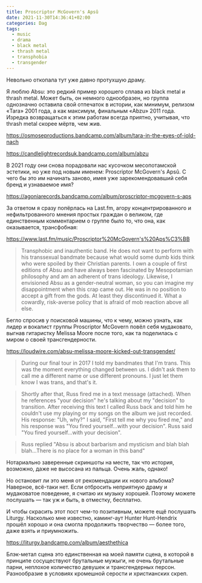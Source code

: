 ```yaml
---
title: Proscriptor McGovern's Apsû
date: 2021-11-30T14:36:41+02:00
categories: Dag
tags:
  - music
  - drama
  - black metal
  - thrash metal
  - transphobia
  - transgender
---
```


Невольно откопала тут уже давно протухшую драму.

Я люблю Absu: это редкий пример хорошего сплава из black metal и thrash metal. Может быть, он немного однообразен, но группа однозначно оставила свой отпечаток в истории, как минимум, релизом «Tara» 2001 года, а как максимум, финальным «Abzu» 2011 года. Изредка возвращаться к этим работам всегда приятно, учитывая, что thrash metal скорее мёртв, чем жив.

https://osmoseproductions.bandcamp.com/album/tara-in-the-eyes-of-iold-nach

https://candlelightrecordsuk.bandcamp.com/album/abzu

В 2021 году они снова порадовали нас кусочком месопотамской эстетики, но уже под новым именем: Proscriptor McGovern's Apsû. С чего бы это им начинать заново, имея уже зарекомендовавший себя бренд и узнаваемое имя?

https://agoniarecords.bandcamp.com/album/proscriptor-mcgovern-s-aps

За ответом я сразу попёрлась на Last.fm, агору концентрированного и нефильтрованного мнения простых граждан о великом, где единственным комментарием о группе было то, что она, как оказывается, трансфобная:

https://www.last.fm/music/Proscriptor%20McGovern's%20Aps%C3%BB

> Transphobic and inauthentic band. He does not want to perform with his transsexual bandmate because what would some dumb kids think who were spoiled by their Christian parents. I own a couple of first editions of Absu and have always been fascinated by Mesopotamian philosophy and am an adherent of trans ideology. Likewise, I envisioned Absu as a gender-neutral woman, so you can imagine my disappointment when this crap came out. He was in no position to accept a gift from the gods. At least they discontinued it. What a cowardly, risk-averse policy that is afraid of mob reaction above all else.

Бегло спросив у поисковой машины, что к чему, можно узнать, как лидер и вокалист группы Proscriptor McGovern повёл себя мудаковато, выгнав гитаристку Melissa Moore после того, как та поделилась с миром о своей трансгендерности.

https://loudwire.com/absu-melissa-moore-kicked-out-transgender/

> During our final tour in 2017 I told my bandmates that I'm trans. This was the moment everything changed between us. I didn't ask them to call me a different name or use different pronouns. I just let them know I was trans, and that's it.

> Shortly after that, Russ fired me in a text message (attached). When he references "your decision" he's talking about my "decision" to transition. After receiving this text I called Russ back and told him he couldn't use my playing or my songs on the album we just recorded. His response: "Uh, why?" I said, "First tell me why you fired me," and his response was "You fired yourself...with your decision". Russ said "You fired yourself...with your decision".

> Russ replied "Absu is about barbarism and mysticism and blah blah blah...There is no place for a woman in this band"

Нотариально заверенные скриншоты на месте, так что история, возможно, даже не высосана из пальца. Очень жаль, однако!

Но остановит ли это меня от рекомендации их нового альбома? Наверное, всё-таки нет. Если отбросить неприятную драму и мудаковатое поведение, я считаю их музыку хорошей. Поэтому можете послушать — так уж и быть, в отместку, бесплатно.

И чтобы скрасить этот пост чем-то позитивным, можете ещё послушать Liturgy. Насколько мне известно, каминг-аут Hunter Hunt-Hendrix прошёл хорошо и она смогла продолжить творчество — более того, даже взять и приумножить.

https://liturgy.bandcamp.com/album/aesthethica

Блэк-метал сцена это единственная на моей памяти сцена, в которой в принципе сосуществуют брутальные мужыги, не очень брутальные парни, неплохое количество девушек и трансгендерных персон. Разнообразие в условиях кромешной серости и христианских скреп.
